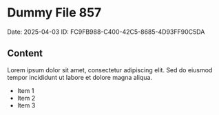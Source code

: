 # Dummy File 857

Date: 2025-04-03
ID: FC9FB988-C400-42C5-8685-4D93FF90C5DA

## Content

Lorem ipsum dolor sit amet, consectetur adipiscing elit.
Sed do eiusmod tempor incididunt ut labore et dolore magna aliqua.

* Item 1
* Item 2
* Item 3

